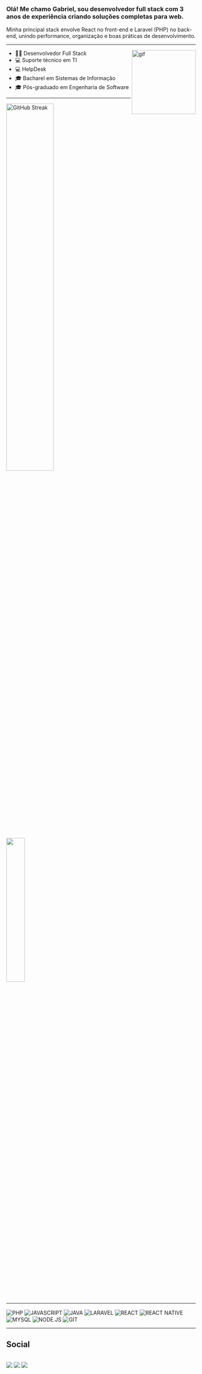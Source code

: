 ### Olá! Me chamo Gabriel, sou desenvolvedor full stack com 3 anos de experiência criando soluções completas para web.
Minha principal stack envolve React no front-end e Laravel (PHP) no back-end, unindo performance, organização e boas práticas de desenvolvimento. 
<br>

<hr>
<img align="right" height="170" alt="gif" src="http://clubedosgeeks.com.br/wp-content/uploads/2016/01/dormrm.gif">

- 👨‍💻 Desenvolvedor Full Stack
- 💻 Suporte técnico em TI
- 💻 HelpDesk
- 🎓 Bacharel em Sistemas de Informação 
- 🎓 Pós-graduado em Engenharia de Software

<hr>

<div>
  <img width=50% align="center" src="https://github-readme-streak-stats.herokuapp.com?user=RElSLIMA&theme=ocean_dark&locale=pt_BR" alt="GitHub Streak" />
  &nbsp;&nbsp;
  <img width=31.3% align="center" src="https://github-readme-stats.vercel.app/api/top-langs/?username=RElSLIMA&layout=compact&langs_count=7&theme=ocean_dark"/>  
</div>
  
<hr>
  
<div width=100%>
  <img align="center" alt="PHP" src="https://img.shields.io/badge/PHP-777BB4?style=for-the-badge&logo=php&logoColor=white">
  <img align="center" alt="JAVASCRIPT" src="https://img.shields.io/badge/JavaScript-F7DF1E?style=for-the-badge&logo=javascript&logoColor=black">
  <img align="center" alt="JAVA" src="https://img.shields.io/badge/java-%23ED8B00.svg?style=for-the-badge&logo=openjdk&logoColor=white">     
  <img align="center" alt="LARAVEL" src="https://img.shields.io/badge/laravel-%23FF2D20.svg?style=for-the-badge&logo=laravel&logoColor=white">
  <img align="center" alt="REACT" src="https://img.shields.io/badge/React-20232A?style=for-the-badge&logo=react&logoColor=61DAFB">
  <img align="center" alt="REACT NATIVE" src="https://img.shields.io/badge/React_Native-20232A?style=for-the-badge&logo=react&logoColor=61DAFB">
  <img align="center" alt="MYSQL" src="https://img.shields.io/badge/MySQL-00000F?style=for-the-badge&logo=mysql&logoColor=white">
  <img align="center" alt="NODE.JS" src="https://img.shields.io/badge/node.js-6DA55F?style=for-the-badge&logo=node.js&logoColor=white">
  <img align="center" alt="GIT" src="https://img.shields.io/badge/GIT-E44C30?style=for-the-badge&logo=git&logoColor=white">
</div>
  
<hr>
  
<div><h2>Social</h2>
  <br>
  <a href="https://www.linkedin.com/in/gabriel-reis-b8b152198/"><img src="https://img.shields.io/badge/-LinkedIn-%230077B5?style=for-the-badge&logo=linkedin&logoColor=white" target="_blank"></a> 
  <a href="mailto:reislima2005@gmail.com"><img src="https://img.shields.io/badge/Gmail-333333?style=for-the-badge&logo=gmail&logoColor=red" target="_blank"></a>
  <a href="https://linktr.ee/reislima_"><img src="https://img.shields.io/badge/linktree-39E09B?style=for-the-badge&logo=linktree&logoColor=white" target="_blank"></a>


